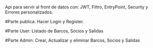 Api para servir al front de datos con: JWT, Filtro, EntryPoint, Security y Errores personalizados.

#Parte publica:
  Hacer Login y Register.

#Parte User:
  Listado de Barcos, Socios y Salidas

#Parte Admin:
  Crear, Actualizar y eliminar Barcos, Socios y Salidas
